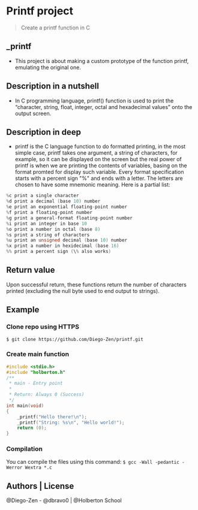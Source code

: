 # Printf project
> Create a printf function in C

## _printf
* This project is about making a custom prototype of the function printf, emulating the original one.

## Description in a nutshell
* In C programming language, printf() function is used to print the “character, string, float, integer, octal and hexadecimal values” onto the output screen.

## Description in deep
* printf is the C language function to do formatted printing, in the most simple case, printf takes one argument, a string of characters, for example, so it can be displayed on the screen but the real power of printf is when we are printing the contents of variables, basing on the format promted for display such variable. Every format specification starts with a percent sign "%" and ends with a letter. The letters are chosen to have some mnemonic meaning. Here is a partial list:

```C
%c print a single character
%d print a decimal (base 10) number
%e print an exponential floating-point number
%f print a floating-point number
%g print a general-format floating-point number
%i print an integer in base 10
%o print a number in octal (base 8)
%s print a string of characters
%u print an unsigned decimal (base 10) number
%x print a number in hexidecimal (base 16)
%% print a percent sign (\% also works)
```
## Return value
Upon successful return, these functions return the number of characters printed (excluding the null byte used to end output to strings).

## Example
### Clone repo using HTTPS
``` $ git clone https://github.com/Diego-Zen/printf.git ```

### Create main function
```C
#include <stdio.h>
#include "holberton.h"
/**
 * main - Entry point
 *
 * Return: Always 0 (Success)
 */
int main(void)
{
	_printf("Hello there!\n");
	_printf("String: %s\n", "Hello world!");
	return (0);
}
```

### Compilation
You can compile the files using this command:
``` $ gcc -Wall -pedantic -Werror Wextra *.c ```

## Authors | License
@Diego-Zen - @dbravo0 | @Holberton School